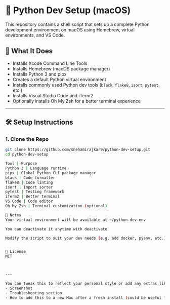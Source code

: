 # 🐍 Python Dev Setup (macOS)

This repository contains a shell script that sets up a complete Python development environment on macOS using Homebrew, virtual environments, and VS Code.

## 🚀 What It Does

- Installs Xcode Command Line Tools
- Installs Homebrew (macOS package manager)
- Installs Python 3 and pipx
- Creates a default Python virtual environment
- Installs commonly used Python dev tools (`black`, `flake8`, `isort`, `pytest`, etc.)
- Installs Visual Studio Code and iTerm2
- Optionally installs Oh My Zsh for a better terminal experience

---

## 🛠️ Setup Instructions

### 1. Clone the Repo

```bash
git clone https://github.com/snehamirajkar9/python-dev-setup.git
cd python-dev-setup

Tool | Purpose
Python 3 | Language runtime
pipx | Global Python CLI package manager
black | Code formatter
flake8 | Code linting
isort | Import sorter
pytest | Testing framework
iTerm2 | Better terminal
VS Code | Code editor
Oh My Zsh | Terminal customization (optional)

📎 Notes
Your virtual environment will be available at ~/python-dev-env

You can deactivate it anytime with deactivate

Modify the script to suit your dev needs (e.g. add docker, pyenv, etc.)


📜 License
MIT



---

You can tweak this to reflect your personal style or add any extras like:
- Screenshot
- Troubleshooting section
- How to add this to a new Mac after a fresh install (could be useful for future you)



